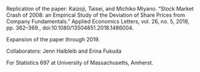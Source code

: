 Replication of the paper: 
Kaizoji, Taisei, and Michiko Miyano. “Stock Market Crash of 2008: an Empirical Study of the Deviation of Share Prices from Company Fundamentals.” Applied Economics Letters, vol. 26, no. 5, 2018, pp. 362–369., doi:10.1080/13504851.2018.1486004.

Expansion of the paper through 2019.

Collaborators: Jenn Halbleib and Erina Fukuda

For Statistics 697 at University of Massachusetts, Amherst.

